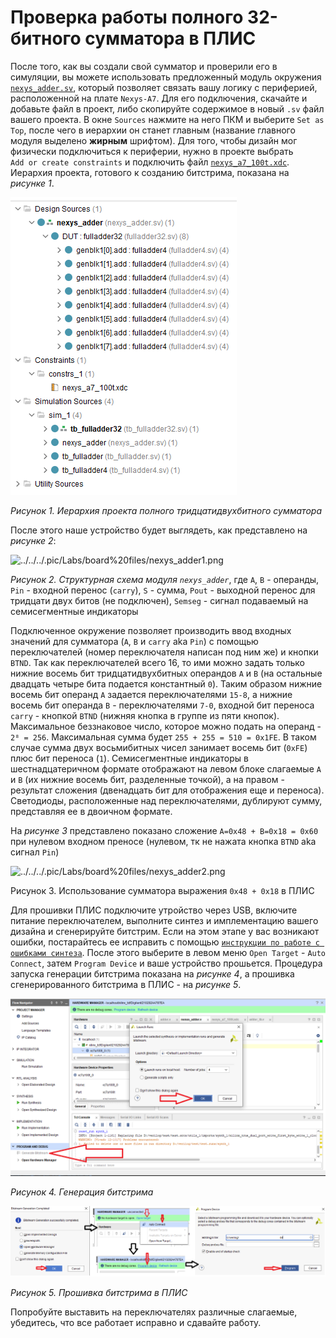 # Проверка работы полного 32-битного сумматора в ПЛИС

После того, как вы создали свой сумматор и проверили его в симуляции, вы можете использовать предложенный модуль окружения [`nexys_adder.sv`](nexys_adder.sv), который позволяет связать вашу логику с периферией, расположенной на плате `Nexys-A7`. Для его подключения, скачайте и добавьте файл в проект, либо скопируйте содержимое в новый `.sv` файл вашего проекта. В окне `Sources` нажмите на него ПКМ и выберите `Set as Top`, после чего в иерархии он станет главным (название главного модуля выделено **жирным** шрифтом). Для того, чтобы дизайн мог физически подключиться к периферии, нужно в проекте выбрать `Add or create constraints` и подключить файл [`nexys_a7_100t.xdc`](nexys_a7_100t.xdc). Иерархия проекта, готового к созданию битстрима, показана на *рисунке 1*.

![../../../.pic/Labs/board%20files/nexys_adder0.png](../../../.pic/Labs/board%20files/nexys_adder0.png)

*Рисунок 1. Иерархия проекта полного тридцатидвухбитного сумматора*

После этого наше устройство будет выглядеть, как представлено на *рисунке 2*:

![../../../.pic/Labs/board%20files/nexys_adder1.png](../../../.pic/Labs/board%20files/nexys_adder1.png)

*Рисунок 2. Структурная схема модуля `nexys_adder`*, где `A`, `B` - операнды, `Pin` - входной перенос (`carry`), `S` - сумма, `Pout` - выходной перенос для тридцати двух битов (не подключен), `Semseg` - сигнал подаваемый на семисегментные индикаторы

Подключенное окружение позволяет производить ввод входных значений для сумматора (`A`, `B` и `carry` aka `Pin`) с помощью переключателей (номер переключателя написан под ним же) и кнопки `BTND`. Так как переключателей всего 16, то ими можно задать только нижние восемь бит тридцатидвухбитных операндов `A` и `B` (на остальные двадцать четыре бита подается константный `0`). Таким образом нижние восемь бит операнд `A` задается переключателями `15-8`, а нижние восемь бит операнда `B` - переключателями `7-0`, входной бит переноса `carry` - кнопкой `BTND` (нижняя кнопка в группе из пяти кнопок). Максимальное беззнаковое число, которое можно подать на операнд - `2⁸ = 256`. Максимальная сумма будет `255 + 255 = 510 = 0x1FE`. В таком случае сумма двух восьмибитных чисел занимает восемь бит (`0xFE`) плюс бит переноса (`1`). Семисегментные индикаторы в шестнадцатеричном формате отображают на левом блоке слагаемые `A` и `B` (их нижние восемь бит, разделенные точкой), а на правом - результат сложения (двенадцать бит для отображения еще и переноса). Светодиоды, расположенные над переключателями, дублируют сумму, представляя ее в двоичном формате.

На *рисунке 3* представлено показано сложение `A=0x48 + B=0x18 = 0x60` при нулевом входном преносе (нулевом, тк не нажата кнопка `BTND` aka сигнал `Pin`)

![../../../.pic/Labs/board%20files/nexys_adder2.png](../../../.pic/Labs/board%20files/nexys_adder2.png)

Рисунок 3. Использование сумматора выражения `0x48 + 0x18` в ПЛИС

Для прошивки ПЛИС подключите утройство через USB, включите питание переключателем, выполните синтез и имплементацию вашего дизайна и сгенерируйте битстрим. Если на этом этапе у вас возникают ошибки, постарайтесь ее исправить с помощью [`инструкции по работе с ошибками синтеза`](../../../Vivado%20Basics/Elaboration%20failed.md). После этого выберите в левом меню `Open Target` - `Auto Connect`, затем `Program Device` и ваше устройство прошьется. Процедура запуска генерации битстрима показана на *рисунке 4*, а прошивка сгенерированного битстрима в ПЛИС - на *рисунке 5*.

![../../../.pic/Labs/board%20files/Program_Device1.png](../../../.pic/Labs/board%20files/Program_Device1.png)

*Рисунок 4. Генерация битстрима*

![../../../.pic/Labs/board%20files/Program_Device2.png](../../../.pic/Labs/board%20files/Program_Device2.png)

*Рисунок 5. Прошивка битстрима в ПЛИС*

Попробуйте выставить на переключателях различные слагаемые, убедитесь, что все работает исправно и сдавайте работу.
